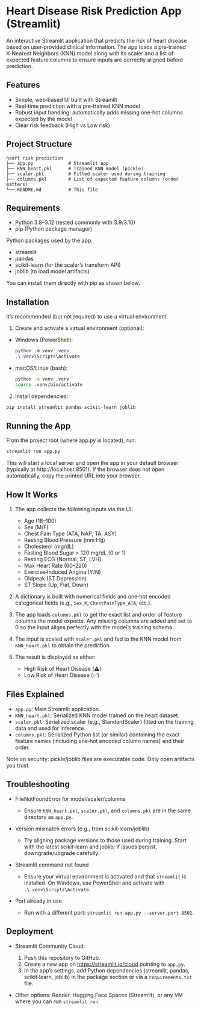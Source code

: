 # Heart Disease Risk Prediction App (Streamlit)

An interactive Streamlit application that predicts the risk of heart disease based on user‑provided clinical information. The app loads a pre‑trained K‑Nearest Neighbors (KNN) model along with its scaler and a list of expected feature columns to ensure inputs are correctly aligned before prediction.


## Features
- Simple, web‑based UI built with Streamlit
- Real‑time prediction with a pre‑trained KNN model
- Robust input handling: automatically adds missing one‑hot columns expected by the model
- Clear risk feedback (High vs Low risk)


## Project Structure
```
heart risk prediction
├── app.py             # Streamlit app
├── KNN_heart.pkl      # Trained KNN model (pickle)
├── scaler.pkl         # Fitted scaler used during training
├── columns.pkl        # List of expected feature columns (order matters)
└── README.md          # This file
```


## Requirements
- Python 3.8–3.12 (tested commonly with 3.9/3.10)
- pip (Python package manager)

Python packages used by the app:
- streamlit
- pandas
- scikit-learn (for the scaler’s transform API)
- joblib (to load model artifacts)

You can install them directly with pip as shown below.


## Installation
It’s recommended (but not required) to use a virtual environment.

1) Create and activate a virtual environment (optional):
- Windows (PowerShell):
  ```powershell
  python -m venv .venv
  .\.venv\Scripts\Activate
  ```
- macOS/Linux (bash):
  ```bash
  python -m venv .venv
  source .venv/bin/activate
  ```

2) Install dependencies:
```bash
pip install streamlit pandas scikit-learn joblib
```


## Running the App
From the project root (where app.py is located), run:
```bash
streamlit run app.py
```
This will start a local server and open the app in your default browser (typically at http://localhost:8501). If the browser does not open automatically, copy the printed URL into your browser.


## How It Works
1. The app collects the following inputs via the UI:
   - Age (18–100)
   - Sex (M/F)
   - Chest Pain Type (ATA, NAP, TA, ASY)
   - Resting Blood Pressure (mm Hg)
   - Cholesterol (mg/dL)
   - Fasting Blood Sugar > 120 mg/dL (0 or 1)
   - Resting ECG (Normal, ST, LVH)
   - Max Heart Rate (60–220)
   - Exercise‑Induced Angina (Y/N)
   - Oldpeak (ST Depression)
   - ST Slope (Up, Flat, Down)

2. A dictionary is built with numerical fields and one‑hot encoded categorical fields (e.g., `Sex_M`, `ChestPainType_ATA`, etc.).

3. The app loads `columns.pkl` to get the exact list and order of feature columns the model expects. Any missing columns are added and set to 0 so the input aligns perfectly with the model’s training schema.

4. The input is scaled with `scaler.pkl` and fed to the KNN model from `KNN_heart.pkl` to obtain the prediction.

5. The result is displayed as either:
   - High Risk of Heart Disease (⚠️)
   - Low Risk of Heart Disease (✅)


## Files Explained
- `app.py`: Main Streamlit application.
- `KNN_heart.pkl`: Serialized KNN model trained on the heart dataset.
- `scaler.pkl`: Serialized scaler (e.g., StandardScaler) fitted on the training data and used for inference.
- `columns.pkl`: Serialized Python list (or similar) containing the exact feature names (including one‑hot encoded column names) and their order.

Note on security: pickle/joblib files are executable code. Only open artifacts you trust.


## Troubleshooting
- FileNotFoundError for model/scaler/columns
  - Ensure `KNN_heart.pkl`, `scaler.pkl`, and `columns.pkl` are in the same directory as `app.py`.

- Version mismatch errors (e.g., from scikit‑learn/joblib)
  - Try aligning package versions to those used during training. Start with the latest scikit‑learn and joblib; if issues persist, downgrade/upgrade carefully.

- Streamlit command not found
  - Ensure your virtual environment is activated and that `streamlit` is installed. On Windows, use PowerShell and activate with `.\.venv\Scripts\Activate`.

- Port already in use
  - Run with a different port: `streamlit run app.py --server.port 8502`.


## Deployment
- Streamlit Community Cloud:
  1. Push this repository to GitHub.
  2. Create a new app on https://streamlit.io/cloud pointing to `app.py`.
  3. In the app’s settings, add Python dependencies (streamlit, pandas, scikit‑learn, joblib) in the package section or via a `requirements.txt` file.

- Other options: Render, Hugging Face Spaces (Streamlit), or any VM where you can run `streamlit run`.


